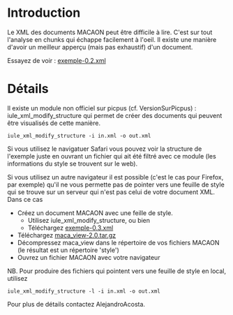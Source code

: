 # Introduction #

Le XML des documents MACAON peut être difficile à lire. C'est sur tout l'analyse en chunks qui échappe facilement à l'oeil. Il existe une manière d'avoir un meilleur apperçu (mais pas exhaustif) d'un document.

Essayez de voir : [exemple-0.2.xml](http://www.linguist.jussieu.fr/~aacosta/macaon/exemples/exemple-0.2.xml)

# Détails #

Il existe un module non officiel sur picpus (cf. VersionSurPicpus) : iule\_xml\_modify\_structure qui permet de créer des documents qui peuvent être visualisés de cette manière.

```
iule_xml_modify_structure -i in.xml -o out.xml
```

Si vous utilisez le navigatuer Safari vous pouvez voir la structure de l'exemple juste en ouvrant un fichier qui ait été filtré avec ce module (les informations du style se trouvent sur le web).

Si vous utilisez un autre navigateur il est possible (c'est le cas pour Firefox, par exemple) qu'il ne vous permette pas de pointer vers une feuille de style qui se trouve sur un serveur qui n'est pas celui de votre document XML. Dans ce cas

  * Créez un document MACAON avec une feille de style.
    * Utilisez iule\_xml\_modify\_structure, ou bien
    * Téléchargez [exemple-0.3.xml](http://www.linguist.jussieu.fr/~aacosta/macaon/exemples/exemple-0.3.xml)
  * Téléchargez [maca\_view-2.0.tar.gz](http://www.linguist.jussieu.fr/~aacosta/macaon/modules/maca_view-2.0.tar.gz)
  * Décompressez maca\_view dans le répertoire de vos fichiers MACAON (le résultat est un répertoire 'style')
  * Ouvrez un fichier MACAON avec votre navigateur

NB. Pour produire des fichiers qui pointent vers une feuille de style en local, utilisez
```
iule_xml_modify_structure -l -i in.xml -o out.xml
```

Pour plus de détails contactez AlejandroAcosta.